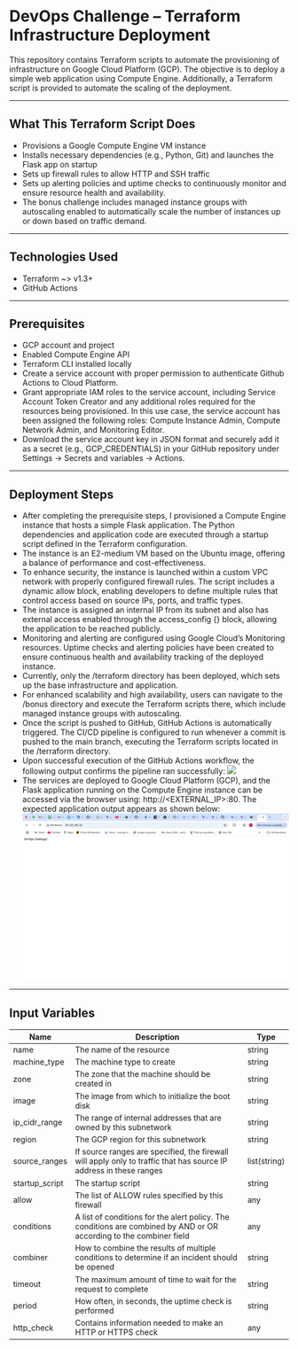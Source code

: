 # DevOps Challenge – Terraform Infrastructure Deployment 

This repository contains Terraform scripts to automate the provisioning of infrastructure on Google Cloud Platform (GCP). The objective is to deploy a simple web application using Compute Engine. Additionally, a Terraform script is provided to automate the scaling of the deployment.

---

## What This Terraform Script Does

- Provisions a Google Compute Engine VM instance
- Installs necessary dependencies (e.g., Python, Git) and launches the Flask app on startup
- Sets up firewall rules to allow HTTP and SSH traffic
- Sets up alerting policies and uptime checks to continuously monitor and ensure resource health and availability.
- The bonus challenge includes managed instance groups with autoscaling enabled to automatically scale the number of instances up or down based on traffic demand.

---

## Technologies Used
- Terraform ~> v1.3+
- GitHub Actions

---

##  Prerequisites

- GCP account and project
- Enabled Compute Engine API
- Terraform CLI installed locally
- Create a service account with proper permission to authenticate Github Actions to Cloud Platform. 
- Grant appropriate IAM roles to the service account, including Service Account Token Creator and any additional roles required for the resources being provisioned. In this use case, the service account has been assigned the following roles: Compute Instance Admin, Compute Network Admin, and Monitoring Editor.
- Download the service account key in JSON format and securely add it as a secret (e.g., GCP_CREDENTIALS) in your GitHub repository under Settings → Secrets and variables → Actions.

---

## Deployment Steps
- After completing the prerequisite steps, I provisioned a Compute Engine instance that hosts a simple Flask application. The Python dependencies and application code are executed through a startup script defined in the Terraform configuration.
- The instance is an E2-medium VM based on the Ubuntu image, offering a balance of performance and cost-effectiveness.
- To enhance security, the instance is launched within a custom VPC network with properly configured firewall rules. The script includes a dynamic allow block, enabling developers to define multiple rules that control access based on source IPs, ports, and traffic types.
- The instance is assigned an internal IP from its subnet and also has external access enabled through the access_config {} block, allowing the application to be reached publicly.
- Monitoring and alerting are configured using Google Cloud’s Monitoring resources. Uptime checks and alerting policies have been created to ensure continuous health and availability tracking of the deployed instance.
- Currently, only the /terraform directory has been deployed, which sets up the base infrastructure and application.
- For enhanced scalability and high availability, users can navigate to the /bonus directory and execute the Terraform scripts there, which include managed instance groups with autoscaling.
- Once the script is pushed to GitHub, GitHub Actions is automatically triggered. The CI/CD pipeline is configured to run whenever a commit is pushed to the main branch, executing the Terraform scripts located in the /terraform directory.
- Upon successful execution of the GitHub Actions workflow, the following output confirms the pipeline ran 
successfully: ![](assets/pipeline-execution-success.png)
- The services are deployed to Google Cloud Platform (GCP), and the Flask application running on the Compute Engine instance can be accessed via the browser using: http://<EXTERNAL_IP>:80. The expected application output appears as shown below: ![](assests/instance-output.png)

---

## Input Variables

| Name | Description | Type |
|------|-------------|------|
| name | The name of the resource | string |
| machine_type | The machine type to create | string |
| zone | The zone that the machine should be created in | string |
| image | The image from which to initialize the boot disk | string |
| ip_cidr_range | The range of internal addresses that are owned by this subnetwork | string |
| region | The GCP region for this subnetwork | string |
| source_ranges | If source ranges are specified, the firewall will apply only to traffic that has source IP address in these ranges | list(string) |
| startup_script | The startup script | string |
| allow | The list of ALLOW rules specified by this firewall | any |
| conditions | A list of conditions for the alert policy. The conditions are combined by AND or OR according to the combiner field | any |
| combiner | How to combine the results of multiple conditions to determine if an incident should be opened | string |
| timeout | The maximum amount of time to wait for the request to complete | string |
| period | How often, in seconds, the uptime check is performed | string |
| http_check | Contains information needed to make an HTTP or HTTPS check | any |